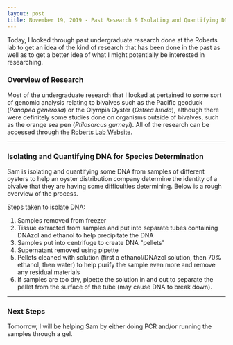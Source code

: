 ```yaml
---
layout: post
title: November 19, 2019 - Past Research & Isolating and Quantifying DNA for Species Determination Observation 
---
```


Today, I looked through past undergraduate research done at the Roberts lab to get an idea of the kind of research that has been done in the past as well as to get a better idea of what I might potentially be interested in researching.

### Overview of Research

Most of the undergraduate research that I looked at pertained to some sort of genomic analysis relating to bivalves such as the Pacific geoduck (*Panopea generosa*) or the Olympia Oyster (*Ostrea lurida*), although there were definitely some studies done on organisms outside of bivalves, such as the orange sea pen (*Ptilosarcus gurneyi*). All of the research can be accessed through the [Roberts Lab Website](http://faculty.washington.edu/sr320/?page_id=505). 

---

### Isolating and Quantifying DNA for Species Determination

Sam is isolating and quantifying some DNA from samples of different oysters to help an oyster distribution company determine the identity of a bivalve that they are having some difficulties determining. Below is a rough overview of the process.

Steps taken to isolate DNA:

1. Samples removed from freezer
2. Tissue extracted from samples and put into separate tubes containing DNAzol and ethanol to help precipitate the DNA
3. Samples put into centrifuge to create DNA "pellets"
4. Supernatant removed using pipette
5. Pellets cleaned with solution (first a ethanol/DNAzol solution, then 70% ethanol, then water) to help purify the sample even more and remove any residual materials
6. If samples are too dry, pipette the solution in and out to separate the pellet from the surface of the tube (may cause DNA to break down). 

---

### Next Steps

Tomorrow, I will be helping Sam by either doing PCR and/or running the samples through a gel. 




